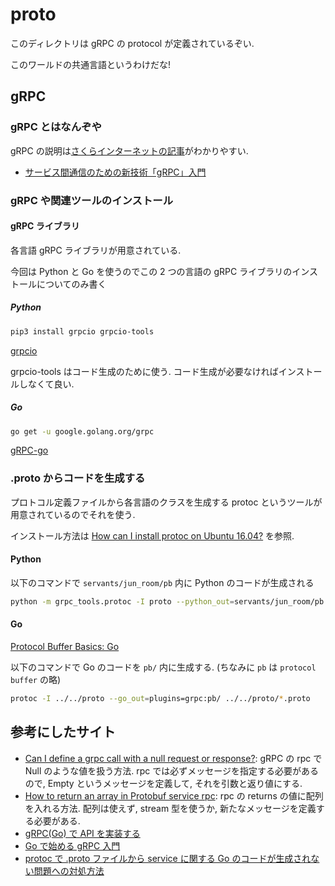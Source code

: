 # proto

このディレクトリは gRPC の protocol が定義されているぞい.

このワールドの共通言語というわけだな!

## gRPC

### gRPC とはなんぞや

gRPC の説明は[さくらインターネットの記事](https://knowledge.sakura.ad.jp/24059/)がわかりやすい.

- [サービス間通信のための新技術「gRPC」入門](https://knowledge.sakura.ad.jp/24059/)

### gRPC や関連ツールのインストール

#### gRPC ライブラリ

各言語 gRPC ライブラリが用意されている.

今回は Python と Go を使うのでこの 2 つの言語の gRPC ライブラリのインストールについてのみ書く

##### Python

```bash
pip3 install grpcio grpcio-tools
```

[grpcio](https://github.com/grpc/grpc)

grpcio-tools はコード生成のために使う. コード生成が必要なければインストールしなくて良い.

##### Go

```bash
go get -u google.golang.org/grpc
```

[gRPC-go](https://github.com/grpc/grpc-go)

### .proto からコードを生成する

プロトコル定義ファイルから各言語のクラスを生成する protoc というツールが用意されているのでそれを使う.

インストール方法は [How can I install protoc on Ubuntu 16.04?](https://askubuntu.com/questions/1072683/how-can-i-install-protoc-on-ubuntu-16-04) を参照.

#### Python

以下のコマンドで `servants/jun_room/pb` 内に Python のコードが生成される

```bash
python -m grpc_tools.protoc -I proto --python_out=servants/jun_room/pb --grpc_python_out=servants/jun_room/pb proto/*.proto
```

#### Go

[Protocol Buffer Basics: Go](https://developers.google.com/protocol-buffers/docs/gotutorial#compiling-your-protocol-buffers)

以下のコマンドで Go のコードを `pb/` 内に生成する. (ちなみに `pb` は `protocol buffer` の略)

```bash
protoc -I ../../proto --go_out=plugins=grpc:pb/ ../../proto/*.proto
```

## 参考にしたサイト

- [Can I define a grpc call with a null request or response?](https://stackoverflow.com/questions/31768665/can-i-define-a-grpc-call-with-a-null-request-or-response): gRPC の rpc で Null のような値を扱う方法. rpc では必ずメッセージを指定する必要があるので, Empty というメッセージを定義して, それを引数と返り値にする.
- [How to return an array in Protobuf service rpc](https://stackoverflow.com/questions/43167762/how-to-return-an-array-in-protobuf-service-rpc): rpc の returns の値に配列を入れる方法. 配列は使えず, stream 型を使うか, 新たなメッセージを定義する必要がある.
- [gRPC(Go) で API を実装する](https://blog.fenrir-inc.com/jp/2016/10/grpc-go.html)
- [Go で始める gRPC 入門](https://qiita.com/marnie_ms4/items/4582a1a0db363fe246f3)
- [protoc で .proto ファイルから service に関する Go のコードが生成されない問題への対処方法](https://jun-networks.hatenablog.com/entry/2020/06/23/101652)
